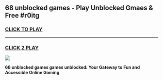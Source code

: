 
## 68 unblocked games - Play Unblocked Gmaes & Free #r0itg
<h3>
<a href="https://news.freeplayer.one?title=68_unblocked_games&ref=03M">CLICK TO PLAY</a></h3>
<hr>

<h3>
<a href="https://news.freeplayer.one?title=68_unblocked_games&ref=03M">CLICK 2 PLAY</a>
  
</h3>

<a href="https://news.freeplayer.one?title=68_unblocked_games&ref=03M"><img src="https://clearcache.store/games.png"></a>


**68 unblocked games games unblocked: Your Gateway to Fun and Accessible Online Gaming**
